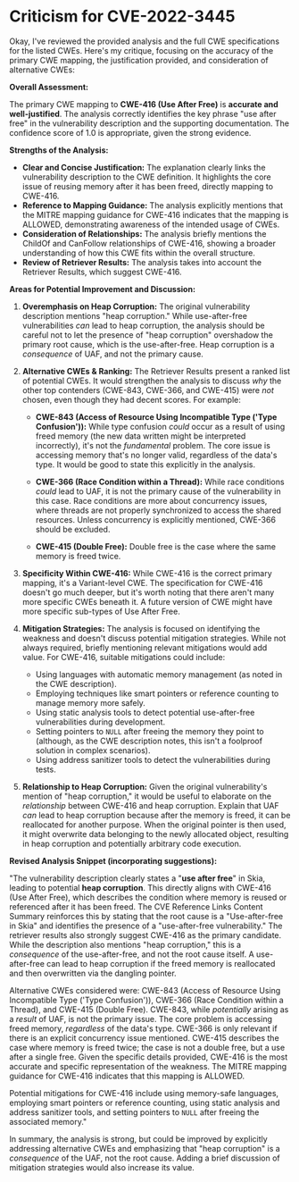 # Criticism for CVE-2022-3445

Okay, I've reviewed the provided analysis and the full CWE specifications for the listed CWEs. Here's my critique, focusing on the accuracy of the primary CWE mapping, the justification provided, and consideration of alternative CWEs:

**Overall Assessment:**

The primary CWE mapping to **CWE-416 (Use After Free)** is **accurate and well-justified**. The analysis correctly identifies the key phrase "use after free" in the vulnerability description and the supporting documentation. The confidence score of 1.0 is appropriate, given the strong evidence.

**Strengths of the Analysis:**

*   **Clear and Concise Justification:** The explanation clearly links the vulnerability description to the CWE definition. It highlights the core issue of reusing memory after it has been freed, directly mapping to CWE-416.
*   **Reference to Mapping Guidance:** The analysis explicitly mentions that the MITRE mapping guidance for CWE-416 indicates that the mapping is ALLOWED, demonstrating awareness of the intended usage of CWEs.
*   **Consideration of Relationships:** The analysis briefly mentions the ChildOf and CanFollow relationships of CWE-416, showing a broader understanding of how this CWE fits within the overall structure.
*   **Review of Retriever Results:** The analysis takes into account the Retriever Results, which suggest CWE-416.

**Areas for Potential Improvement and Discussion:**

1.  **Overemphasis on Heap Corruption:** The original vulnerability description mentions "heap corruption." While use-after-free vulnerabilities *can* lead to heap corruption, the analysis should be careful not to let the presence of "heap corruption" overshadow the primary root cause, which is the use-after-free. Heap corruption is a *consequence* of UAF, and not the primary cause.

2.  **Alternative CWEs & Ranking:**  The Retriever Results present a ranked list of potential CWEs. It would strengthen the analysis to discuss *why* the other top contenders (CWE-843, CWE-366, and CWE-415) were *not* chosen, even though they had decent scores.  For example:

    *   **CWE-843 (Access of Resource Using Incompatible Type ('Type Confusion')):** While type confusion *could* occur as a result of using freed memory (the new data written might be interpreted incorrectly), it's not the *fundamental* problem. The core issue is accessing memory that's no longer valid, regardless of the data's type. It would be good to state this explicitly in the analysis.

    *   **CWE-366 (Race Condition within a Thread):** While race conditions *could* lead to UAF, it is not the primary cause of the vulnerability in this case. Race conditions are more about concurrency issues, where threads are not properly synchronized to access the shared resources. Unless concurrency is explicitly mentioned, CWE-366 should be excluded.

    *   **CWE-415 (Double Free):** Double free is the case where the same memory is freed twice.

3.  **Specificity Within CWE-416:** While CWE-416 is the correct primary mapping, it's a Variant-level CWE. The specification for CWE-416 doesn't go much deeper, but it's worth noting that there aren't many more specific CWEs beneath it. A future version of CWE might have more specific sub-types of Use After Free.

4.  **Mitigation Strategies:** The analysis is focused on identifying the weakness and doesn't discuss potential mitigation strategies. While not always required, briefly mentioning relevant mitigations would add value. For CWE-416, suitable mitigations could include:
    *   Using languages with automatic memory management (as noted in the CWE description).
    *   Employing techniques like smart pointers or reference counting to manage memory more safely.
    *   Using static analysis tools to detect potential use-after-free vulnerabilities during development.
    *   Setting pointers to `NULL` after freeing the memory they point to (although, as the CWE description notes, this isn't a foolproof solution in complex scenarios).
    *   Using address sanitizer tools to detect the vulnerabilities during tests.

5.  **Relationship to Heap Corruption:** Given the original vulnerability's mention of "heap corruption," it would be useful to elaborate on the *relationship* between CWE-416 and heap corruption. Explain that UAF *can* lead to heap corruption because after the memory is freed, it can be reallocated for another purpose. When the original pointer is then used, it might overwrite data belonging to the newly allocated object, resulting in heap corruption and potentially arbitrary code execution.

**Revised Analysis Snippet (incorporating suggestions):**

"The vulnerability description clearly states a "**use after free**" in Skia, leading to potential **heap corruption**. This directly aligns with CWE-416 (Use After Free), which describes the condition where memory is reused or referenced after it has been freed. The CVE Reference Links Content Summary reinforces this by stating that the root cause is a "Use-after-free in Skia" and identifies the presence of a "use-after-free vulnerability." The retriever results also strongly suggest CWE-416 as the primary candidate. While the description also mentions "heap corruption," this is a *consequence* of the use-after-free, and not the root cause itself. A use-after-free can lead to heap corruption if the freed memory is reallocated and then overwritten via the dangling pointer.

Alternative CWEs considered were: CWE-843 (Access of Resource Using Incompatible Type ('Type Confusion')), CWE-366 (Race Condition within a Thread), and CWE-415 (Double Free). CWE-843, while *potentially* arising as a *result* of UAF, is not the primary issue. The core problem is accessing freed memory, *regardless* of the data's type. CWE-366 is only relevant if there is an explicit concurrency issue mentioned.  CWE-415 describes the case where memory is freed twice; the case is not a double free, but a use after a single free. Given the specific details provided, CWE-416 is the most accurate and specific representation of the weakness. The MITRE mapping guidance for CWE-416 indicates that this mapping is ALLOWED.

Potential mitigations for CWE-416 include using memory-safe languages, employing smart pointers or reference counting, using static analysis and address sanitizer tools, and setting pointers to `NULL` after freeing the associated memory."

In summary, the analysis is strong, but could be improved by explicitly addressing alternative CWEs and emphasizing that "heap corruption" is a *consequence* of the UAF, not the root cause. Adding a brief discussion of mitigation strategies would also increase its value.
